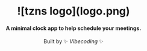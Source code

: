 
<h1 align="center">
  <br>
  ![tzns logo](logo.png)
  <br>
</h1>

<h4 align="center">A minimal clock app to help schedule your meetings.</h4>
<p align="center">Built by ✨ <i>Vibecoding</i> ✨</p>

